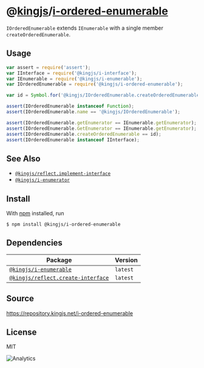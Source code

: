 # @[kingjs][@kingjs]/[i-ordered-enumerable][ns0]
`IOrderedEnumerable` extends `IEnumerable` with  a single member  `createOrderedEnumerable`.
## Usage
```js
var assert = require('assert');
var IInterface = require('@kingjs/i-interface');
var IEnumerable = require('@kingjs/i-enumerable');
var IOrderedEnumerable = require('@kingjs/i-ordered-enumerable');

var id = Symbol.for('@kingjs/IOrderedEnumerable.createOrderedEnumerable');

assert(IOrderedEnumerable instanceof Function);
assert(IOrderedEnumerable.name == '@kingjs/IOrderedEnumerable');

assert(IOrderedEnumerable.getEnumerator == IEnumerable.getEnumerator);
assert(IOrderedEnumerable.GetEnumerator == IEnumerable.getEnumerator);
assert(IOrderedEnumerable.createOrderedEnumerable == id);
assert(IOrderedEnumerable instanceof IInterface);
```





## See Also
- [`@kingjs/reflect.implement-interface`][ImplementInterface]
- [`@kingjs/i-enumerator`][IEnumerator]

[IEnumerator]: https://www.npmjs.com/package/@kingjs/i-enumerator
[ImplementInterface]: https://www.npmjs.com/package/@kingjs/reflect.implement-interface

## Install
With [npm](https://npmjs.org/) installed, run
```
$ npm install @kingjs/i-ordered-enumerable
```
## Dependencies
|Package|Version|
|---|---|
|[`@kingjs/i-enumerable`](https://www.npmjs.com/package/@kingjs/i-enumerable)|`latest`|
|[`@kingjs/reflect.create-interface`](https://www.npmjs.com/package/@kingjs/reflect.create-interface)|`latest`|
## Source
https://repository.kingjs.net/i-ordered-enumerable
## License
MIT

![Analytics](https://analytics.kingjs.net/i-ordered-enumerable)

[@kingjs]: https://www.npmjs.com/package/kingjs
[ns0]: https://www.npmjs.com/package/@kingjs/i-ordered-enumerable

